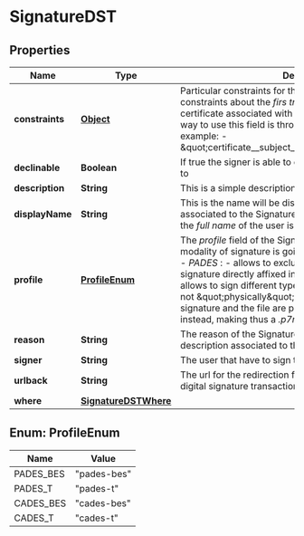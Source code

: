 

# SignatureDST

## Properties

Name | Type | Description | Notes
------------ | ------------- | ------------- | -------------
**constraints** | [**Object**](.md) | Particular constraints for the Signature. For example constraints about the _firs tname_ or _last name_ of the certificate associated with the identity is going to sign. The way to use this field is through the _django lookups_, for example:   - \&quot;certificate__subject_givenName__iexact&#x3D;JOHN\&quot;  |  [optional]
**declinable** | **Boolean** | If true the signer is able to decline the Signature if he wants to |  [optional]
**description** | **String** | This is a simple description to attach with the Signature |  [optional]
**displayName** | **String** | This is the name will be displayed on the signature tray associated to the Signature has to be performed. Usually is the _full name_ of the user is going to sign |  [optional]
**profile** | [**ProfileEnum**](#ProfileEnum) | The _profile_ field of the Signature object specifies the modality of signature is going to be performed, and can be:   - _PADES_ :     - allows to exclusively sign a pdf file with the signature     directly affixed into the document;   - _CADES_ :     - allows to sign different types of documents; the signature     is not \&quot;physically\&quot; into the document but the signature and the file     are placed together in an envelope instead, making thus a _.p7m_     extension.  |  [optional]
**reason** | **String** | The reason of the Signature, or rather a motivational description associated to the Signature |  [optional]
**signer** | **String** | The user that have to sign the digital signature transaction |  [optional]
**urlback** | **String** | The url for the redirection from Signature tray when the digital signature transaction is completed or annulled |  [optional]
**where** | [**SignatureDSTWhere**](SignatureDSTWhere.md) |  |  [optional]



## Enum: ProfileEnum

Name | Value
---- | -----
PADES_BES | &quot;pades-bes&quot;
PADES_T | &quot;pades-t&quot;
CADES_BES | &quot;cades-bes&quot;
CADES_T | &quot;cades-t&quot;



